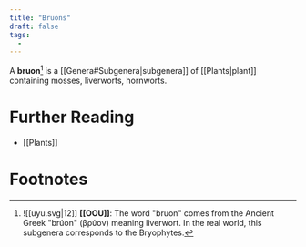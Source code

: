 ```yaml
---
title: "Bruons"
draft: false
tags:
  - 
---
```


A **bruon**[^brn] is a [[Genera#Subgenera|subgenera]] of [[Plants|plant]] containing mosses, liverworts, hornworts. 

# Further Reading
- [[Plants]]

# Footnotes
[^brn]: ![[uyu.svg|12]] **[[OOU]]**:  The word "bruon" comes from the Ancient Greek "brúon" (βρύον) meaning liverwort. In the real world, this subgenera corresponds to the Bryophytes.
